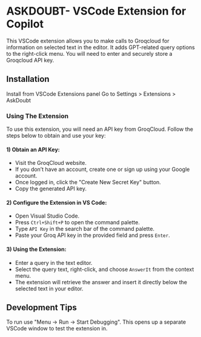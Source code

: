 # ASKDOUBT- VSCode Extension for Copilot

This VSCode extension allows you to make calls to Groqcloud for information on selected text in the editor. It adds GPT-related query options to the right-click menu. You will need to enter and securely store a Groqcloud API key.

## Installation

Install from VSCode Extensions panel 
  Go to Settings > Extensions > AskDoubt


### Using The Extension

To use this extension, you will need an API key from GroqCloud. Follow the steps below to obtain and use your key:

#### 1) Obtain an API Key:

* Visit the GroqCloud website.
* If you don’t have an account, create one or sign up using your Google account.
* Once logged in, click the "Create New Secret Key" button.
* Copy the generated API key.

#### 2) Configure the Extension in VS Code:

* Open Visual Studio Code.
* Press `Ctrl+Shift+P` to open the command palette.
* Type `API Key` in the search bar of the command palette.
* Paste your Groq API key in the provided field and press `Enter`.

#### 3) Using the Extension:

* Enter a query in the text editor.
* Select the query text, right-click, and choose `AnswerIt` from the context menu.
* The extension will retrieve the answer and insert it directly below the selected text in your editor.



## Development Tips

To run use "Menu -> Run -> Start Debugging". This opens up a separate VSCode window to test the extension in.



